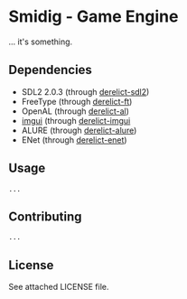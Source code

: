 Smidig - Game Engine
=================================
... it's something.

Dependencies
-------------
 * SDL2 2.0.3 (through [derelict-sdl2](https://github.com/DerelictOrg/DerelictSDL2))
 * FreeType (through [derelict-ft](https://github.com/DerelictOrg/DerelictFT))
 * OpenAL (through [derelict-al](code.dlang.org/packages/derelict-al))
 * [imgui](https://github.com/ocornut/imgui) (through [derelict-imgui](https://github.com/Extrawurst/DerelictImgui)
 * ALURE (through [derelict-alure](https://github.com/DerelictOrg/DerelictALURE))
 * ENet (through [derelict-enet](http://code.dlang.org/packages/derelict-enet))

Usage
------------

	...


Contributing
------------
	
	...

License
------------
See attached LICENSE file.
